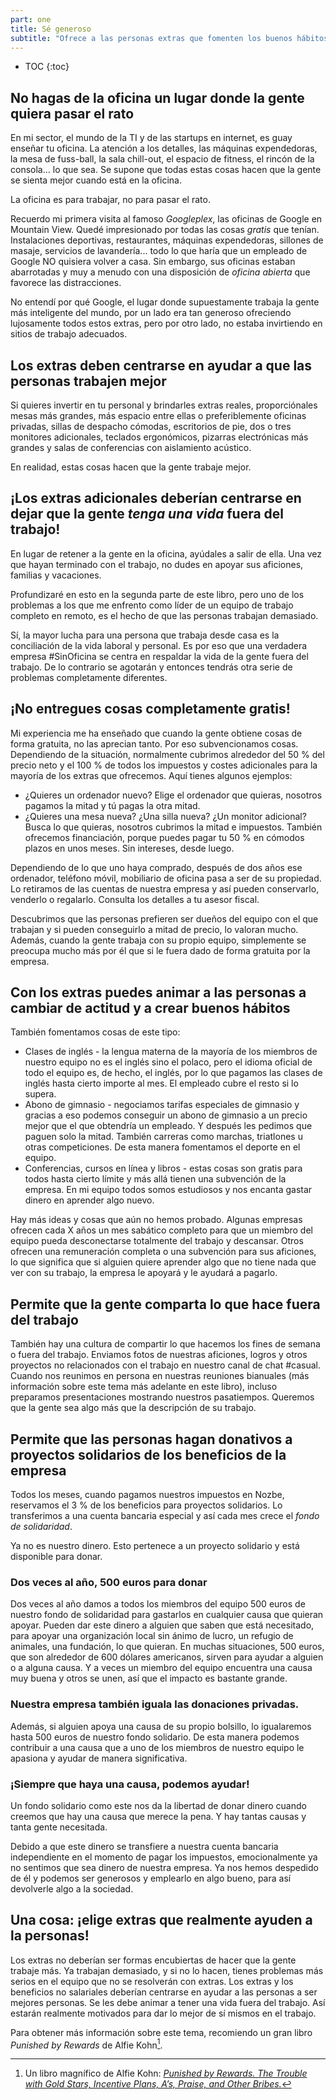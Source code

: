 ```yaml
---
part: one
title: Sé generoso
subtitle: "Ofrece a las personas extras que fomenten los buenos hábitos, la vida fuera del trabajo y las causas solidarias"
---
```


* TOC
{:toc}

## No hagas de la oficina un lugar donde la gente quiera pasar el rato

En mi sector, el mundo de la TI y de las startups en internet, es guay enseñar tu oficina. La atención a los detalles, las máquinas expendedoras, la mesa de fuss-ball, la sala chill-out, el espacio de fitness, el rincón de la consola… lo que sea. Se supone que todas estas cosas hacen que la gente se sienta mejor cuando está en la oficina.

La oficina es para trabajar, no para pasar el rato.

Recuerdo mi primera visita al famoso *Googleplex*, las oficinas de Google en Mountain View. Quedé impresionado por todas las cosas *gratis* que tenían. Instalaciones deportivas, restaurantes, máquinas expendedoras, sillones de masaje, servicios de lavandería... todo lo que haría que un empleado de Google NO quisiera volver a casa. Sin embargo, sus oficinas estaban abarrotadas y muy a menudo con una disposición de *oficina abierta* que favorece las distracciones.

No entendí por qué Google, el lugar donde supuestamente trabaja la gente más inteligente del mundo, por un lado era tan generoso ofreciendo lujosamente todos estos extras, pero por otro lado, no estaba invirtiendo en sitios de trabajo adecuados.

## Los extras deben centrarse en ayudar a que las personas trabajen mejor

Si quieres invertir en tu personal y brindarles extras reales, proporciónales mesas más grandes, más espacio entre ellas o preferiblemente oficinas privadas, sillas de despacho cómodas, escritorios de pie, dos o tres monitores adicionales, teclados ergonómicos, pizarras electrónicas más grandes y salas de conferencias con aislamiento acústico.

En realidad, estas cosas hacen que la gente trabaje mejor.

## ¡Los extras adicionales deberían centrarse en dejar que la gente *tenga una vida* fuera del trabajo!

En lugar de retener a la gente en la oficina, ayúdales a salir de ella. Una vez que hayan terminado con el trabajo, no dudes en apoyar sus aficiones, familias y vacaciones.

Profundizaré en esto en la segunda parte de este libro, pero uno de los problemas a los que me enfrento como líder de un equipo de trabajo completo en remoto, es el hecho de que las personas trabajan demasiado.

Sí, la mayor lucha para una persona que trabaja desde casa es la conciliación de la vida laboral y personal. Es por eso que una verdadera empresa #SinOficina se centra en respaldar la vida de la gente fuera del trabajo. De lo contrario se agotarán y entonces tendrás otra serie de problemas completamente diferentes.

## ¡No entregues cosas completamente gratis!

Mi experiencia me ha enseñado que cuando la gente obtiene cosas de forma gratuita, no las aprecian tanto. Por eso subvencionamos cosas. Dependiendo de la situación, normalmente cubrimos alrededor del 50 % del precio neto y el 100 % de todos los impuestos y costes adicionales para la mayoría de los extras que ofrecemos. Aquí tienes algunos ejemplos:

* ¿Quieres un ordenador nuevo? Elige el ordenador que quieras, nosotros pagamos la mitad y tú pagas la otra mitad.
* ¿Quieres una mesa nueva? ¿Una silla nueva? ¿Un monitor adicional? Busca lo que quieras, nosotros cubrimos la mitad e impuestos. También ofrecemos financiación, porque puedes pagar tu 50 % en cómodos plazos en unos meses. Sin intereses, desde luego.

Dependiendo de lo que uno haya comprado, después de dos años ese ordenador, teléfono móvil, mobiliario de oficina pasa a ser de su propiedad. Lo retiramos de las cuentas de nuestra empresa y así pueden conservarlo, venderlo o regalarlo. Consulta los detalles a tu asesor fiscal.

Descubrimos que las personas prefieren ser dueños del equipo con el que trabajan y si pueden conseguirlo a mitad de precio, lo valoran mucho. Además, cuando la gente trabaja con su propio equipo, simplemente se preocupa mucho más por él que si le fuera dado de forma gratuita por la empresa.

## Con los extras puedes animar a las personas a cambiar de actitud y a crear buenos hábitos

También fomentamos cosas de este tipo:

* Clases de inglés - la lengua materna de la mayoría de los miembros de nuestro equipo no es el inglés sino el polaco, pero el idioma oficial de todo el equipo es, de hecho, el inglés, por lo que pagamos las clases de inglés hasta cierto importe al mes. El empleado cubre el resto si lo supera.
* Abono de gimnasio - negociamos tarifas especiales de gimnasio y gracias a eso podemos conseguir un abono de gimnasio a un precio mejor que el que obtendría un empleado. Y después les pedimos que paguen solo la mitad. También carreras como marchas, triatlones u otras competiciones. De esta manera fomentamos el deporte en el equipo.
* Conferencias, cursos en línea y libros - estas cosas son gratis para todos hasta cierto límite y más allá tienen una subvención de la empresa. En mi equipo todos somos estudiosos y nos encanta gastar dinero en aprender algo nuevo.

Hay más ideas y cosas que aún no hemos probado. Algunas empresas ofrecen cada X años un mes sabático completo para que un miembro del equipo pueda desconectarse totalmente del trabajo y descansar. Otros ofrecen una remuneración completa o una subvención para sus aficiones, lo que significa que si alguien quiere aprender algo que no tiene nada que ver con su trabajo, la empresa le apoyará y le ayudará a pagarlo.

## Permite que la gente comparta lo que hace fuera del trabajo

También hay una cultura de compartir lo que hacemos los fines de semana o fuera del trabajo. Enviamos fotos de nuestras aficiones, logros y otros proyectos no relacionados con el trabajo en nuestro canal de chat #casual. Cuando nos reunimos en persona en nuestras reuniones bianuales (más información sobre este tema más adelante en este libro), incluso preparamos presentaciones mostrando nuestros pasatiempos. Queremos que la gente sea algo más que la descripción de su trabajo.

## Permite que las personas hagan donativos a proyectos solidarios de los beneficios de la empresa

Todos los meses, cuando pagamos nuestros impuestos en Nozbe, reservamos el 3 % de los beneficios para proyectos solidarios. Lo transferimos a una cuenta bancaria especial y así cada mes crece el *fondo de solidaridad*.

Ya no es nuestro dinero. Esto pertenece a un proyecto solidario y está disponible para donar.

### Dos veces al año, 500 euros para donar

Dos veces al año damos a todos los miembros del equipo 500 euros de nuestro fondo de solidaridad para gastarlos en cualquier causa que quieran apoyar. Pueden dar este dinero a alguien que saben que está necesitado, para apoyar una organización local sin ánimo de lucro, un refugio de animales, una fundación, lo que quieran. En muchas situaciones, 500 euros, que son alrededor de 600 dólares americanos, sirven para ayudar a alguien o a alguna causa. Y a veces un miembro del equipo encuentra una causa muy buena y otros se unen, así que el impacto es bastante grande.

### Nuestra empresa también iguala las donaciones privadas.

Además, si alguien apoya una causa de su propio bolsillo, lo igualaremos hasta 500 euros de nuestro fondo solidario. De esta manera podemos contribuir a una causa que a uno de los miembros de nuestro equipo le apasiona y ayudar de manera significativa.

### ¡Siempre que haya una causa, podemos ayudar!

Un fondo solidario como este nos da la libertad de donar dinero cuando creemos que hay una causa que merece la pena. Y hay tantas causas y tanta gente necesitada.

Debido a que este dinero se transfiere a nuestra cuenta bancaria independiente en el momento de pagar los impuestos, emocionalmente ya no sentimos que sea dinero de nuestra empresa. Ya nos hemos despedido de él y podemos ser generosos y emplearlo en algo bueno, para así devolverle algo a la sociedad.

## Una cosa: ¡elige extras que realmente ayuden a la personas!

Los extras no deberían ser formas encubiertas de hacer que la gente trabaje más. Ya trabajan demasiado, y si no lo hacen, tienes problemas más serios en el equipo que no se resolverán con extras. Los extras y los beneficios no salariales deberían centrarse en ayudar a las personas a ser mejores personas. Se les debe animar a tener una vida fuera del trabajo. Así estarán realmente motivados para dar lo mejor de sí mismos en el trabajo.

Para obtener más información sobre este tema, recomiendo un gran libro *Punished by Rewards* de Alfie Kohn[^1].

[^1]: Un libro magnífico de Alfie Kohn: [*Punished by Rewards. The Trouble with Gold Stars, Incentive Plans, A’s, Praise, and Other Bribes.*](https://www.alfiekohn.org/punished-rewards/)
